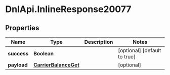 # DnlApi.InlineResponse20077

## Properties
Name | Type | Description | Notes
------------ | ------------- | ------------- | -------------
**success** | **Boolean** |  | [optional] [default to true]
**payload** | [**CarrierBalanceGet**](CarrierBalanceGet.md) |  | [optional] 



